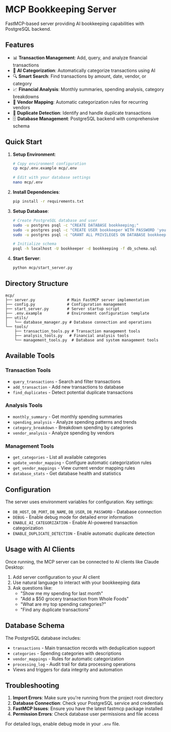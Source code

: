 # MCP Bookkeeping Server

FastMCP-based server providing AI bookkeeping capabilities with PostgreSQL backend.

## Features

- 📊 **Transaction Management**: Add, query, and analyze financial transactions
- 🤖 **AI Categorization**: Automatically categorize transactions using AI
- 🔍 **Smart Search**: Find transactions by amount, date, vendor, or category
- 📈 **Financial Analysis**: Monthly summaries, spending analysis, category breakdowns
- 🏪 **Vendor Mapping**: Automatic categorization rules for recurring vendors
- 🔄 **Duplicate Detection**: Identify and handle duplicate transactions
- 🗄️ **Database Management**: PostgreSQL backend with comprehensive schema

## Quick Start

1. **Setup Environment**:
   ```bash
   # Copy environment configuration
   cp mcp/.env.example mcp/.env
   
   # Edit with your database settings
   nano mcp/.env
   ```

2. **Install Dependencies**:
   ```bash
   pip install -r requirements.txt
   ```

3. **Setup Database**:
   ```bash
   # Create PostgreSQL database and user
   sudo -u postgres psql -c "CREATE DATABASE bookkeeping;"
   sudo -u postgres psql -c "CREATE USER bookkeeper WITH PASSWORD 'your_password';"
   sudo -u postgres psql -c "GRANT ALL PRIVILEGES ON DATABASE bookkeeping TO bookkeeper;"
   
   # Initialize schema
   psql -h localhost -U bookkeeper -d bookkeeping -f db_schema.sql
   ```

4. **Start Server**:
   ```bash
   python mcp/start_server.py
   ```

## Directory Structure

```
mcp/
├── server.py              # Main FastMCP server implementation
├── config.py              # Configuration management
├── start_server.py        # Server startup script
├── .env.example           # Environment configuration template
├── utils/
│   └── database_manager.py # Database connection and operations
└── tools/
    ├── transaction_tools.py # Transaction management tools
    ├── analysis_tools.py   # Financial analysis tools
    └── management_tools.py  # Database and system management tools
```

## Available Tools

### Transaction Tools
- `query_transactions` - Search and filter transactions
- `add_transaction` - Add new transactions to database
- `find_duplicates` - Detect potential duplicate transactions

### Analysis Tools
- `monthly_summary` - Get monthly spending summaries
- `spending_analysis` - Analyze spending patterns and trends
- `category_breakdown` - Breakdown spending by categories
- `vendor_analysis` - Analyze spending by vendors

### Management Tools
- `get_categories` - List all available categories
- `update_vendor_mapping` - Configure automatic categorization rules
- `get_vendor_mappings` - View current vendor mapping rules
- `database_stats` - Get database health and statistics

## Configuration

The server uses environment variables for configuration. Key settings:

- `DB_HOST`, `DB_PORT`, `DB_NAME`, `DB_USER`, `DB_PASSWORD` - Database connection
- `DEBUG` - Enable debug mode for detailed error information
- `ENABLE_AI_CATEGORIZATION` - Enable AI-powered transaction categorization
- `ENABLE_DUPLICATE_DETECTION` - Enable automatic duplicate detection

## Usage with AI Clients

Once running, the MCP server can be connected to AI clients like Claude Desktop:

1. Add server configuration to your AI client
2. Use natural language to interact with your bookkeeping data
3. Ask questions like:
   - "Show me my spending for last month"
   - "Add a $50 grocery transaction from Whole Foods"
   - "What are my top spending categories?"
   - "Find any duplicate transactions"

## Database Schema

The PostgreSQL database includes:

- `transactions` - Main transaction records with deduplication support
- `categories` - Spending categories with descriptions
- `vendor_mappings` - Rules for automatic categorization
- `processing_log` - Audit trail for data processing operations
- Views and triggers for data integrity and automation

## Troubleshooting

1. **Import Errors**: Make sure you're running from the project root directory
2. **Database Connection**: Check your PostgreSQL service and credentials
3. **FastMCP Issues**: Ensure you have the latest fastmcp package installed
4. **Permission Errors**: Check database user permissions and file access

For detailed logs, enable debug mode in your `.env` file.